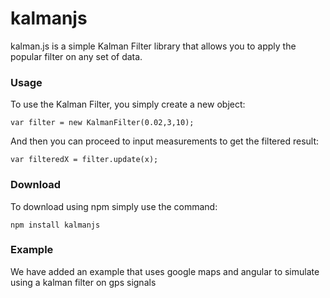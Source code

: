 kalmanjs
===========
kalman.js is a simple Kalman Filter library that allows you to apply the popular filter on any set of data.

### Usage
To use the Kalman Filter, you simply create a new object:

  	var filter = new KalmanFilter(0.02,3,10);
And then you can proceed to input measurements to get the filtered result:
	
  	var filteredX = filter.update(x);

### Download
To download using npm simply use the command:

  	npm install kalmanjs
  	

### Example
We have added an example that uses google maps and angular to simulate using a kalman filter on gps signals